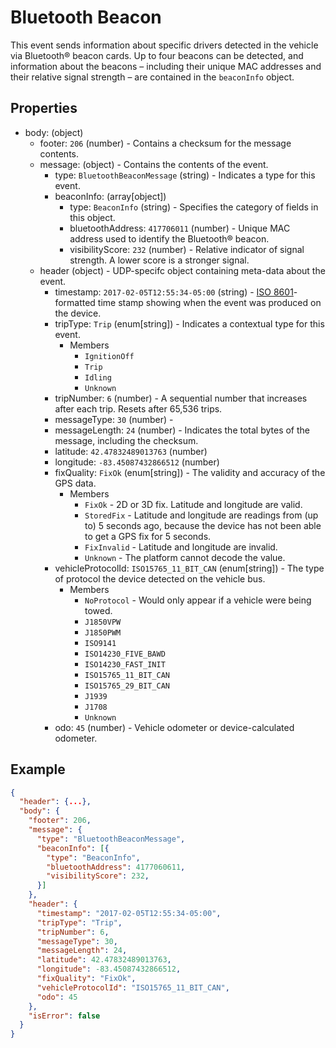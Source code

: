 # Bluetooth Beacon
This event sends information about specific drivers detected in the vehicle via Bluetooth® beacon cards. Up to four beacons can be detected, and information about the beacons – including their unique MAC addresses and their relative signal strength – are contained in the `beaconInfo` object.

## Properties
- body: (object)
  - footer: `206` (number) - Contains a checksum for the message contents.
  - message: (object) - Contains the contents of the event.
    - type: `BluetoothBeaconMessage` (string) - Indicates a type for this event.
    - beaconInfo: (array[object])
        - type: `BeaconInfo` (string) -  Specifies the category of fields in this object.
        - bluetoothAddress: `417706011` (number) - Unique MAC address used to identify the Bluetooth® beacon.
        - visibilityScore: `232` (number) - Relative indicator of signal strength. A lower score is a stronger signal. 
  - header (object) - UDP-specifc object containing meta-data about the event.
    - timestamp: `2017-02-05T12:55:34-05:00` (string) - [ISO 8601](https://en.wikipedia.org/wiki/ISO_8601)-formatted time stamp showing when the event was produced on the device.
    - tripType: `Trip` (enum[string]) - Indicates a contextual type for this event.
      - Members
        - `IgnitionOff`
        - `Trip`
        - `Idling`
        - `Unknown`
    - tripNumber: `6` (number) - A sequential number that increases after each trip. Resets after 65,536 trips.
    - messageType: `30` (number) - 
    - messageLength: `24` (number) - Indicates the total bytes of the message, including the checksum.
    - latitude: `42.47832489013763` (number)
    - longitude: `-83.45087432866512` (number)
    - fixQuality: `FixOk` (enum[string]) - The validity and accuracy of the GPS data.
      - Members
        - `FixOk` - 2D or 3D fix. Latitude and longitude are valid.
        - `StoredFix` - Latitude and longitude are readings from (up to) 5 seconds ago, because the device has not been able to get a GPS fix for 5 seconds.
        - `FixInvalid` - Latitude and longitude are invalid.
        - `Unknown` - The platform cannot decode the value.
    - vehicleProtocolId: `ISO15765_11_BIT_CAN` (enum[string]) - The type of protocol the device detected on the vehicle bus.
      - Members
        - `NoProtocol` - Would only appear if a vehicle were being towed. 
        - `J1850VPW`
        - `J1850PWM`
        - `ISO9141`
        - `ISO14230_FIVE_BAWD`
        - `ISO14230_FAST_INIT`
        - `ISO15765_11_BIT_CAN`
        - `ISO15765_29_BIT_CAN`
        - `J1939`
        - `J1708`
        - `Unknown`
    - odo: `45` (number) - Vehicle odometer or device-calculated odometer.

## Example

```json
{
  "header": {...},
  "body": {
    "footer": 206,
    "message": {
      "type": "BluetoothBeaconMessage",
      "beaconInfo": [{
        "type": "BeaconInfo",
        "bluetoothAddress": 4177060611,
        "visibilityScore": 232,
      }]
    },
    "header": {
      "timestamp": "2017-02-05T12:55:34-05:00",
      "tripType": "Trip",  
      "tripNumber": 6,  
      "messageType": 30,  
      "messageLength": 24,  
      "latitude": 42.47832489013763,
      "longitude": -83.45087432866512,  
      "fixQuality": "FixOk",
      "vehicleProtocolId": "ISO15765_11_BIT_CAN",
      "odo": 45
    },
    "isError": false
  }
}
```
